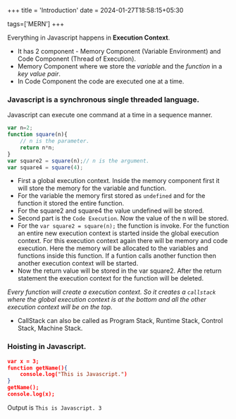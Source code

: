 +++
title = 'Introduction'
date = 2024-01-27T18:58:15+05:30

tags=['MERN']
+++


Everything in Javascript happens in **Execution Context**.
- It has 2 component - Memory Component (Variable Environment) and Code Component (Thread of Execution).
- Memory Component where we store the _variable_ and the _function_ in a _key value pair_.
- In Code Component the code are executed one at a time.
### Javascript is a synchronous single threaded language.
Javascript can execute one command at a time in a sequence manner.

```javascript
var n=2;
function square(n){
    // n is the parameter.
    return n*n;
}
var square2 = square(n);// n is the argument.
var square4 = square(4);
```
- First a global execution context. Inside the memory component first it will store the memory for the variable and function.
- For the variable the memory first stored as `undefined` and for the function it stored the entire function.
- For the square2 and square4 the value undefined will be stored.
- Second part is the `Code Execution`. Now the value of the n will be stored.
- For the `var square2 = square(n);` the function is invoke. For the function an entire new execution context is started inside the global execution context. For this execution context again there will be memory and code execution. Here the memory will be allocated to the variables and functions inside this function. If a funtion calls another function then another execution context will be started.
- Now the return value will be stored in the var square2. After the return statement the execution context for the function will be deleted.

*Every function will create a execution context. So it creates a `callstack` where the global execution context is at the bottom and all the other execution context will be on the top.* 
- CallStack can also be called as Program Stack, Runtime Stack, Control Stack, Machine Stack.

### Hoisting in Javascript.
```json
var x = 3;
function getName(){
    console.log("This is Javascript.")
}
getName();
console.log(x);
```
Output is `This is Javascript. 3`
